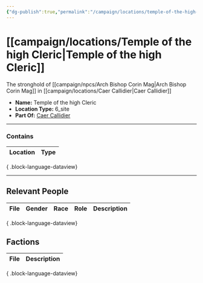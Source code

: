 ```yaml
---
{"dg-publish":true,"permalink":"/campaign/locations/temple-of-the-high-cleric/","tags":["location"],"noteIcon":"","created":"2025-10-26T09:04:38.022-07:00","updated":"2025-10-28T08:01:18.055-07:00"}
---
```


# [[campaign/locations/Temple of the high Cleric\|Temple of the high Cleric]]
The stronghold of [[campaign/npcs/Arch Bishop Corin Mag\|Arch Bishop Corin Mag]] in [[campaign/locations/Caer Callidier\|Caer Callidier]]
<p><span><ul>
<li dir="auto"><strong>Name:</strong> Temple of the high Cleric</li>
<li dir="auto"><strong>Location Type:</strong> 6_site</li>
<li dir="auto"><strong>Part Of:</strong> <a data-tooltip-position="top" aria-label="campaign/locations/Caer Callidier.md" data-href="campaign/locations/Caer Callidier.md" href="campaign/locations/Caer Callidier.md" class="internal-link" target="_blank" rel="noopener nofollow">Caer Callidier</a></li>
</ul></span></p>

---

### Contains
| Location | Type |
| -------- | ---- |

{ .block-language-dataview}

---

## Relevant People
| File | Gender | Race | Role | Description |
| ---- | ------ | ---- | ---- | ----------- |

{ .block-language-dataview}

## Factions
| File | Description |
| ---- | ----------- |

{ .block-language-dataview}